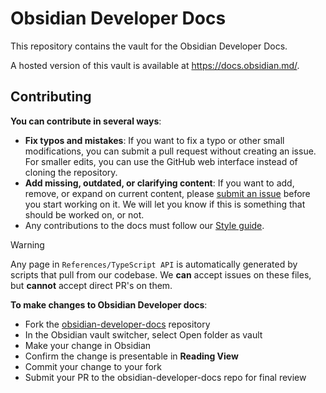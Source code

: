# Obsidian Developer Docs

This repository contains the vault for the Obsidian Developer Docs.

A hosted version of this vault is available at https://docs.obsidian.md/.

## Contributing

**You can contribute in several ways**:

- **Fix typos and mistakes**: If you want to fix a typo or other small modifications, you can submit a pull request without creating an issue. For smaller edits, you can use the GitHub web interface instead of cloning the repository.
- **Add missing, outdated, or clarifying content**: If you want to add, remove, or expand on current content, please [submit an issue](https://github.com/obsidianmd/obsidian-developer-docs/issues/new) before you start working on it. We will let you know if this is something that should be worked on, or not.
- Any contributions to the docs must follow our [Style guide](https://help.obsidian.md/Contributing+to+Obsidian/Style+guide).

> [!warning]
> Any page in `References/TypeScript API` is automatically generated by scripts that pull from our codebase. We **can** accept issues on these files, but **cannot** accept direct PR's on them.

**To make changes to Obsidian Developer docs**:

- Fork the [obsidian-developer-docs](https://github.com/obsidianmd/obsidian-developer-docs) repository
- In the Obsidian vault switcher, select Open folder as vault
- Make your change in Obsidian
- Confirm the change is presentable in **Reading View**
- Commit your change to your fork
- Submit your PR to the obsidian-developer-docs repo for final review
